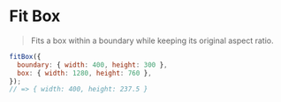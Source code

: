 # Fit Box

> Fits a box within a boundary while keeping its original aspect ratio.

```js
fitBox({
  boundary: { width: 400, height: 300 },
  box: { width: 1280, height: 760 },
});
// => { width: 400, height: 237.5 }
```
